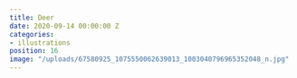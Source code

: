 ```yaml
---
title: Deer
date: 2020-09-14 00:00:00 Z
categories:
- illustrations
position: 16
image: "/uploads/67580925_1075550062639013_1003040796965352048_n.jpg"
---
```



